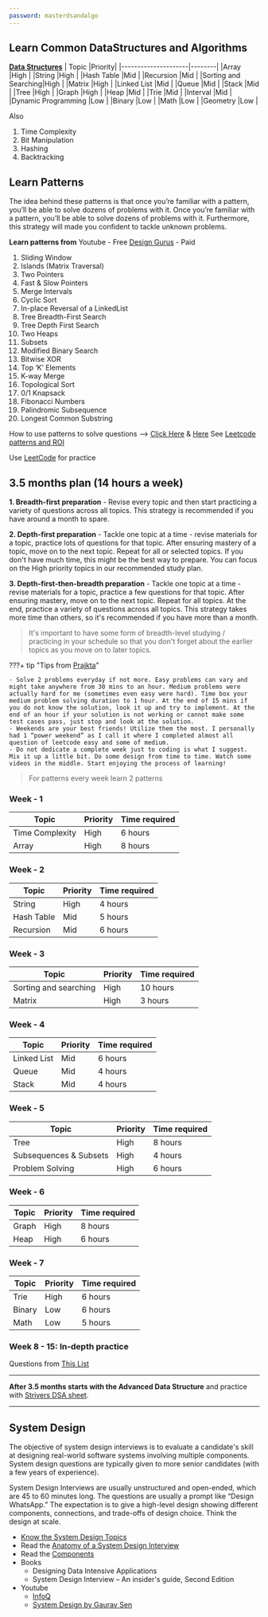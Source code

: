```yaml
---
password: masterdsandalgo
---
```


## Learn Common DataStructures and Algorithms

[**Data Structures**](https://www.techinterviewhandbook.org/algorithms/study-cheatsheet/#study-guides-list)
| Topic               |Priority|
|---------------------|--------|
|Array                |High    |
|String               |High    |
|Hash Table           |Mid     |
|Recursion            |Mid     |
|Sorting and Searching|High    |
|Matrix               |High    |
|Linked List          |Mid     |
|Queue                |Mid     |
|Stack                |Mid     |
|Tree                 |High    |
|Graph                |High    |
|Heap                 |Mid     |
|Trie                 |Mid     |
|Interval             |Mid     |
|Dynamic Programming  |Low     |
|Binary               |Low     |
|Math                 |Low     |
|Geometry             |Low     |

Also
1. Time Complexity
2. Bit Manipulation 
3. Hashing
4. Backtracking

## Learn Patterns

The idea behind these patterns is that once you’re familiar with a pattern, you’ll be able to solve dozens of problems with it. Once you’re familiar with a pattern, you’ll be able to solve dozens of problems with it. Furthermore, this strategy will made you confident to tackle unknown problems.

**Learn patterns from**
Youtube - Free
[Design Gurus](https://www.designgurus.io/course/grokking-the-coding-interview) - Paid

1.  Sliding Window
2.  Islands (Matrix Traversal)
3.  Two Pointers
4.  Fast & Slow Pointers
5.  Merge Intervals
6.  Cyclic Sort
7.  In-place Reversal of a LinkedList
8.  Tree Breadth-First Search
9.  Tree Depth First Search
10.  Two Heaps
11.  Subsets
12.  Modified Binary Search
13.  Bitwise XOR
14.  Top ‘K’ Elements
15.  K-way Merge
16.  Topological Sort
17.  0/1 Knapsack
18.  Fibonacci Numbers
19.  Palindromic Subsequence
20.  Longest Common Substring

How to use patterns to solve questions --> [Click Here](https://interviewnoodle.com/the-ultimate-strategy-to-preparing-for-the-coding-interview-ee9f7eb439f3) & [Here](https://www.designgurus.io/blog/top-lc-patterns)
See [Leetcode patterns and ROI](https://www.designgurus.io/blog/top-lc-patterns)


Use [LeetCode](https://leetcode.com/problemset/all/) for practice


## 3.5 months plan (14 hours a week)

**1. Breadth-first preparation** - Revise every topic and then start practicing a variety of questions across all topics. This strategy is recommended if you have around a month to spare.

**2. Depth-first preparation** - Tackle one topic at a time - revise materials for a topic, practice lots of questions for that topic. After ensuring mastery of a topic, move on to the next topic. Repeat for all or selected topics. If you don't have much time, this might be the best way to prepare. You can focus on the High priority topics in our recommended study plan.

**3. Depth-first-then-breadth preparation** - Tackle one topic at a time - revise materials for a topic, practice a few questions for that topic. After ensuring mastery, move on to the next topic. Repeat for all topics. At the end, practice a variety of questions across all topics. This strategy takes more time than others, so it's recommended if you have more than a month.

> It's important to have some form of breadth-level studying / practicing in your schedule so that you don't forget about the earlier topics as you move on to later topics.

???+ tip "Tips from [Prajkta](https://medium.com/@praajaktaa/how-i-got-into-google-161c97913b8b)"

	- Solve 2 problems everyday if not more. Easy problems can vary and might take anywhere from 30 mins to an hour. Medium problems were actually hard for me (sometimes even easy were hard). Time box your medium problem solving duration to 1 hour. At the end of 15 mins if you do not know the solution, look it up and try to implement. At the end of an hour if your solution is not working or cannot make some test cases pass, just stop and look at the solution.
	- Weekends are your best friends! Utilize them the most. I personally had 1 “power weekend” as I call it where I completed almost all question of leetcode easy and some of medium.
	- Do not dedicate a complete week just to coding is what I suggest. Mix it up a little bit. Do some design from time to time. Watch some videos in the middle. Start enjoying the process of learning!

> For patterns every week learn 2 patterns

### Week - 1
| Topic | Priority | Time required |
|----|----|----|
| Time Complexity | High | 6 hours |
| Array | High | 8 hours |

### Week - 2
| Topic | Priority | Time required |
|----|----|----|
| String | High | 4 hours |
| Hash Table | Mid | 5 hours |
| Recursion | Mid | 6 hours |

### Week - 3
| Topic | Priority | Time required |
|----|----|----|
| Sorting and searching | High | 10 hours |
| Matrix | High | 3 hours |

### Week - 4
| Topic | Priority | Time required |
|----|----|----|
| Linked List | Mid | 6 hours |
| Queue | Mid | 4 hours |
| Stack | Mid | 4 hours |

### Week - 5
| Topic | Priority | Time required |
|----|----|----|
| Tree | High | 8 hours |
| Subsequences & Subsets | High | 4 hours |
| Problem Solving | High | 6 hours |

### Week - 6
| Topic | Priority | Time required |
|----|----|----|
| Graph | High | 8 hours |
| Heap | High | 6 hours |

### Week - 7
| Topic | Priority | Time required |
|----|----|----|
| Trie | High | 6 hours |
| Binary | Low | 6 hours |
| Math | Low | 5 hours |

### Week 8 - 15: In-depth practice

Questions from [This List](https://www.techinterviewhandbook.org/coding-interview-study-plan/#week-5---12-in-depth-practice)


---
**After 3.5 months starts with the Advanced Data Structure** and practice with [Strivers DSA sheet](https://takeuforward.org/interviews/strivers-sde-sheet-top-coding-interview-problems/).

----


## System Design

The objective of system design interviews is to evaluate a candidate's skill at designing real-world software systems involving multiple components. System design questions are typically given to more senior candidates (with a few years of experience).

System Design Interviews are usually unstructured and open-ended, which are 45 to 60 minutes long. The questions are usually a prompt like “Design WhatsApp.” The expectation is to give a high-level design showing different components, connections, and trade-offs of design choice. Think the design at scale.

- [Know the System Design Topics](https://github.com/donnemartin/system-design-primer)
- Read the [Anatomy of a System Design Interview](https://hackernoon.com/anatomy-of-a-system-design-interview-4cb57d75a53f)
- Read the [Components](https://medium.com/geekculture/cracking-the-system-design-interview-theory-basics-c57f5326181b)
- Books 
	- Designing Data Intensive Applications
	- System Design Interview – An insider's guide, Second Edition
- Youtube
	- [InfoQ](https://www.youtube.com/@infoq)
	- [System Design by Gaurav Sen](https://www.youtube.com/watch?v=07jkn4jUtso&list=PLMCXHnjXnTnvo6alSjVkgxV-VH6EPyvoX)

